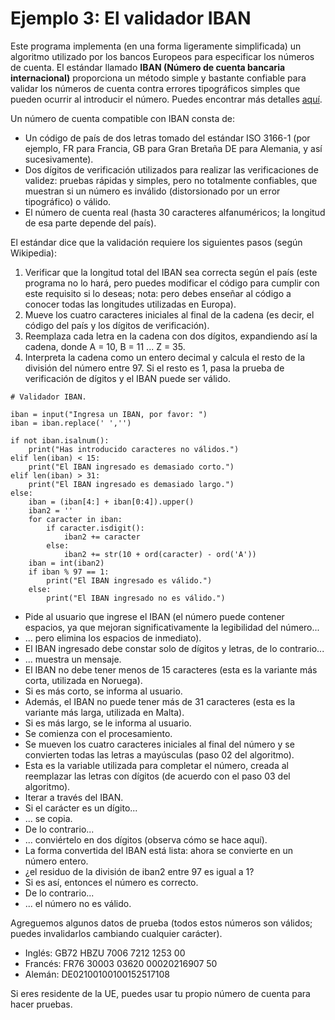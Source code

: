 # Ejemplo 3: El validador IBAN

Este programa implementa (en una forma ligeramente simplificada) un algoritmo utilizado por los bancos Europeos para especificar los números de cuenta. El estándar llamado **IBAN (Número de cuenta bancaria internacional)** proporciona un método simple y bastante confiable para validar los números de cuenta contra errores tipográficos simples que pueden ocurrir al introducir el número. Puedes encontrar más detalles [aquí](https://en.wikipedia.org/wiki/International_Bank_Account_Number).

Un número de cuenta compatible con IBAN consta de:

* Un código de país de dos letras tomado del estándar ISO 3166-1 (por ejemplo, FR para Francia, GB para Gran Bretaña DE para Alemania, y así sucesivamente).
* Dos dígitos de verificación utilizados para realizar las verificaciones de validez: pruebas rápidas y simples, pero no totalmente confiables, que muestran si un número es inválido (distorsionado por un error tipográfico) o válido.
* El número de cuenta real (hasta 30 caracteres alfanuméricos; la longitud de esa parte depende del país).

El estándar dice que la validación requiere los siguientes pasos (según Wikipedia):

1. Verificar que la longitud total del IBAN sea correcta según el país (este programa no lo hará, pero puedes modificar el código para cumplir con este requisito si lo deseas; nota: pero debes enseñar al código a conocer todas las longitudes utilizadas en Europa).
2. Mueve los cuatro caracteres iniciales al final de la cadena (es decir, el código del país y los dígitos de verificación).
3. Reemplaza cada letra en la cadena con dos dígitos, expandiendo así la cadena, donde A = 10, B = 11 ... Z = 35.
4. Interpreta la cadena como un entero decimal y calcula el resto de la división del número entre 97. Si el resto es 1, pasa la prueba de verificación de dígitos y el IBAN puede ser válido.

```
# Validador IBAN.

iban = input("Ingresa un IBAN, por favor: ")
iban = iban.replace(' ','')

if not iban.isalnum():
    print("Has introducido caracteres no válidos.")
elif len(iban) < 15:
    print("El IBAN ingresado es demasiado corto.")
elif len(iban) > 31:
    print("El IBAN ingresado es demasiado largo.")
else:
    iban = (iban[4:] + iban[0:4]).upper()
    iban2 = ''
    for caracter in iban:
        if caracter.isdigit():
            iban2 += caracter
        else:
            iban2 += str(10 + ord(caracter) - ord('A'))
    iban = int(iban2)
    if iban % 97 == 1:
        print("El IBAN ingresado es válido.")
    else:
        print("El IBAN ingresado no es válido.")
```


* Pide al usuario que ingrese el IBAN (el número puede contener espacios, ya que mejoran significativamente la legibilidad del número...
* ... pero elimina los espacios de inmediato).
* El IBAN ingresado debe constar solo de dígitos y letras, de lo contrario...
* ... muestra un mensaje.
* El IBAN no debe tener menos de 15 caracteres (esta es la variante más corta, utilizada en Noruega).
* Si es más corto, se informa al usuario.
* Además, el IBAN no puede tener más de 31 caracteres (esta es la variante más larga, utilizada en Malta).
* Si es más largo, se le informa al usuario.
* Se comienza con el procesamiento.
* Se mueven los cuatro caracteres iniciales al final del número y se convierten todas las letras a mayúsculas (paso 02 del algoritmo).
* Esta es la variable utilizada para completar el número, creada al reemplazar las letras con dígitos (de acuerdo con el paso 03 del algoritmo).
* Iterar a través del IBAN.
* Si el carácter es un dígito...
* ... se copia.
* De lo contrario...
* ... conviértelo en dos dígitos (observa cómo se hace aquí).
* La forma convertida del IBAN está lista: ahora se convierte en un número entero.
* ¿el residuo de la división de iban2 entre 97 es igual a 1?
* Si es así, entonces el número es correcto.
* De lo contrario...
* ... el número no es válido.

Agreguemos algunos datos de prueba (todos estos números son válidos; puedes invalidarlos cambiando cualquier carácter).

* Inglés: GB72 HBZU 7006 7212 1253 00
* Francés: FR76 30003 03620 00020216907 50
* Alemán: DE02100100100152517108

Si eres residente de la UE, puedes usar tu propio número de cuenta para hacer pruebas.
